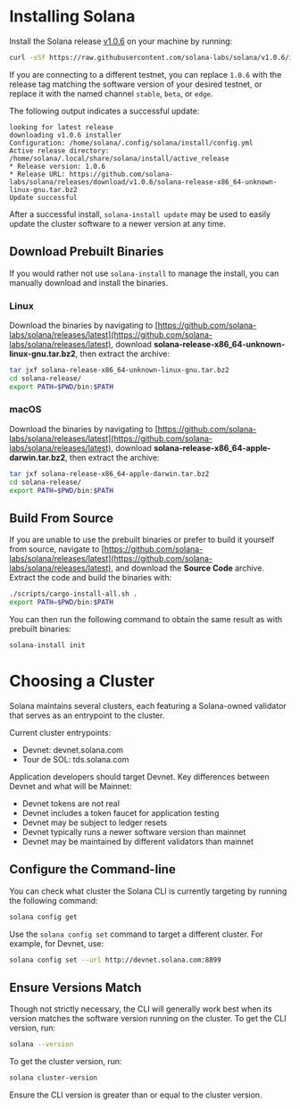 # Installing Solana

Install the Solana release
[v1.0.6](https://github.com/solana-labs/solana/releases/tag/v1.0.6) on your
machine by running:

```bash
curl -sSf https://raw.githubusercontent.com/solana-labs/solana/v1.0.6/install/solana-install-init.sh | sh -s - 1.0.6
```

If you are connecting to a different testnet, you can replace `1.0.6` with the
release tag matching the software version of your desired testnet, or replace it
with the named channel `stable`, `beta`, or `edge`.

The following output indicates a successful update:

```text
looking for latest release
downloading v1.0.6 installer
Configuration: /home/solana/.config/solana/install/config.yml
Active release directory: /home/solana/.local/share/solana/install/active_release
* Release version: 1.0.6
* Release URL: https://github.com/solana-labs/solana/releases/download/v1.0.6/solana-release-x86_64-unknown-linux-gnu.tar.bz2
Update successful
```

After a successful install, `solana-install update` may be used to easily update
the cluster software to a newer version at any time.

## Download Prebuilt Binaries

If you would rather not use `solana-install` to manage the install, you can
manually download and install the binaries.

### Linux

Download the binaries by navigating to
[https://github.com/solana-labs/solana/releases/latest](https://github.com/solana-labs/solana/releases/latest),
download **solana-release-x86\_64-unknown-linux-gnu.tar.bz2**, then extract the
archive:

```bash
tar jxf solana-release-x86_64-unknown-linux-gnu.tar.bz2
cd solana-release/
export PATH=$PWD/bin:$PATH
```

### macOS

Download the binaries by navigating to
[https://github.com/solana-labs/solana/releases/latest](https://github.com/solana-labs/solana/releases/latest),
download **solana-release-x86\_64-apple-darwin.tar.bz2**, then extract the
archive:

```bash
tar jxf solana-release-x86_64-apple-darwin.tar.bz2
cd solana-release/
export PATH=$PWD/bin:$PATH
```

## Build From Source

If you are unable to use the prebuilt binaries or prefer to build it yourself
from source, navigate to
[https://github.com/solana-labs/solana/releases/latest](https://github.com/solana-labs/solana/releases/latest),
and download the **Source Code** archive. Extract the code and build the
binaries with:

```bash
./scripts/cargo-install-all.sh .
export PATH=$PWD/bin:$PATH
```

You can then run the following command to obtain the same result as with
prebuilt binaries:

```bash
solana-install init
```

# Choosing a Cluster

Solana maintains several clusters, each featuring a Solana-owned validator
that serves as an entrypoint to the cluster.

Current cluster entrypoints:

* Devnet: devnet.solana.com
* Tour de SOL: tds.solana.com

Application developers should target Devnet. Key differences
between Devnet and what will be Mainnet:

* Devnet tokens are not real
* Devnet includes a token faucet for application testing
* Devnet may be subject to ledger resets
* Devnet typically runs a newer software version than mainnet
* Devnet may be maintained by different validators than mainnet

## Configure the Command-line

You can check what cluster the Solana CLI is currently targeting by
running the following command:

```bash
solana config get
```

Use the `solana config set` command to target a different cluster.
For example, for Devnet, use:

```bash
solana config set --url http://devnet.solana.com:8899
```

## Ensure Versions Match

Though not strictly necessary, the CLI will generally work best when its version
matches the software version running on the cluster. To get the CLI version, run:

```bash
solana --version
```

To get the cluster version, run:

```bash
solana cluster-version
```

Ensure the CLI version is greater than or equal to the cluster version.
